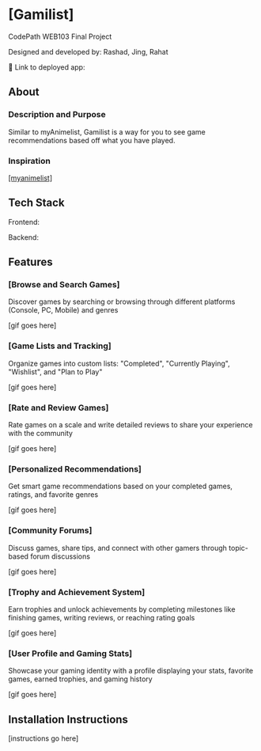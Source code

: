 # [Gamilist]

CodePath WEB103 Final Project

Designed and developed by: Rashad, Jing, Rahat

🔗 Link to deployed app:

## About

### Description and Purpose

Similar to myAnimelist, Gamilist is a way for you to see game recommendations based off what you have played.

### Inspiration

[\[myanimelist\]](https://myanimelist.net/)

## Tech Stack

Frontend:

Backend:

## Features

### [Browse and Search Games]

Discover games by searching or browsing through different platforms (Console, PC, Mobile) and genres

[gif goes here]

### [Game Lists and Tracking]

Organize games into custom lists: "Completed", "Currently Playing", "Wishlist", and "Plan to Play"

[gif goes here]

### [Rate and Review Games]

Rate games on a scale and write detailed reviews to share your experience with the community

[gif goes here]

### [Personalized Recommendations]

Get smart game recommendations based on your completed games, ratings, and favorite genres

[gif goes here]

### [Community Forums]

Discuss games, share tips, and connect with other gamers through topic-based forum discussions

[gif goes here]

### [Trophy and Achievement System]

Earn trophies and unlock achievements by completing milestones like finishing games, writing reviews, or reaching rating goals

[gif goes here]

### [User Profile and Gaming Stats]

Showcase your gaming identity with a profile displaying your stats, favorite games, earned trophies, and gaming history

[gif goes here]

## Installation Instructions

[instructions go here]
